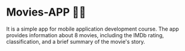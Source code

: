 # Movies-APP 🎥🍿
It is a simple app for mobile application development course. The app provides information about 8 movies, including the IMDb rating, classification, and a brief summary of the movie's story.
